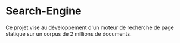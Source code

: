 Search-Engine
=============

Ce projet vise au développement d'un moteur de recherche de page statique sur un corpus de 2 millions de documents.
